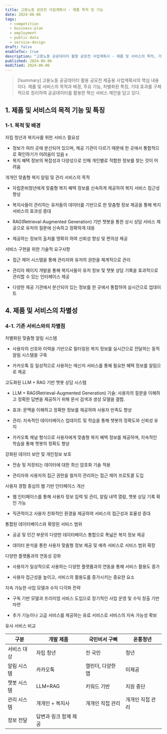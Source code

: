 ```yaml
---
title: 고용노동 공모전 사업계획서 - 제품 목적 및 기능
date: 2024-06-06
tags:
  - competition
  - business-plan
  - employment
  - public-data
  - service-design
draft: false
enableToc: true
description: "고용노동 공공데이터 활용 공모전 사업계획서 - 제품 및 서비스의 목적, 기능, 특징 정리"
published: 2024-06-06
modified: 2024-06-06
---
```


> [!summary]
> 고용노동 공공데이터 활용 공모전 제출용 사업계획서의 핵심 내용이다. 제품 및 서비스의 목적과 배경, 주요 기능, 차별화된 특징, 기대 효과를 구체적으로 정리하여 공공데이터를 활용한 혁신 서비스 제안을 담고 있다.

## 1. 제품 및 서비스의 목적 기능 및 특징

### 1-1. 목적 및 배경

자립 청년과 복지사를 위한 서비스 필요성

- 정보가 여러 곳에 분산되어 있으며, 제공 기관이 다르기 때문에 한 곳에서 통합적으로 확인하기가 어려움이 있음
    x
- 복지 혜택 정보의 복잡성과 다양성으로 인해 개인별로 적합한 정보를 찾는 것이 어려움
    

개개인 맞춤형 복지 알림 및 관리 서비스의 목적

- 자립준비청년에게 맞춤형 복지 혜택 정보를 신속하게 제공하여 복지 서비스 접근성 향상
    
- 복지사들이 관리하는 유저들의 데이터를 기반으로 한 맞춤형 정보 제공을 통해 복지 서비스의 효과성 증대
    
- RAG(Retrieval-Augmented Generation) 기반 챗봇을 통한 상시 상담 서비스 제공으로 유저의 질문에 신속하고 정확하게 대응
    
- 제공하는 정보의 출처를 명확히 하여 신뢰성 향상 및 편의성 제공
    

서비스 구현을 위한 기술적 요구사항

- 접근 제어 시스템을 통해 관리자와 유저의 권한을 체계적으로 관리
    
- 관리자 페이지 개발을 통해 복지사들이 유저 정보 및 챗봇 상담 기록을 효과적으로 관리할 수 있는 인터페이스 제공
    
- 다양한 제공 기관에서 분산되어 있는 정보를 한 곳에서 통합하여 실시간으로 업데이트
    

  

## 4. 제품 및 서비스의 차별성

### 4-1. 기존 서비스와의 차별점

차별화된 맞춤형 알림 시스템

- 사용자의 선호와 이력을 기반으로 필터링된 복지 정보를 실시간으로 전달하는 동적 알림 시스템을 구축
    
- 카카오톡 등 일상적으로 사용하는 메신저 서비스를 통해 필요한 혜택 정보를 알림으로 제공
    

고도화된 LLM + RAG 기반 챗봇 상담 시스템

- LLM + RAG(Retrieval-Augmented Generation) 기술: 사용자의 질문을 이해하고 정확한 답변을 제공하기 위해 문서 검색과 생성 모델을 결합.
    

- 효과: 문맥을 이해하고 정확한 정보를 제공하여 사용자 만족도 향상
    
- 관리: 지속적인 데이터베이스 업데이트 및 학습을 통해 챗봇의 정확도와 신뢰성 유지
    

- 카카오톡 채널 형식으로 사용자에게 맞춤형 복지 혜택 정보를 제공하며, 지속적인 학습을 통해 챗봇의 정확도 향상
    

강화된 데이터 보안 및 개인정보 보호

- 전송 및 저장되는 데이터에 대한 최신 암호화 기술 적용
    
- 관리자와 사용자의 접근 권한을 철저히 관리하는 접근 제어 프로토콜 도입
    

사용자 경험 중심의 웹 기반 인터페이스 개선

- 웹 인터페이스를 통해 사용자 정보 입력 및 관리, 알림 내역 열람, 챗봇 상담 기록 확인 가능
    
- 직관적이고 사용자 친화적인 환경을 제공하여 서비스의 접근성과 효율성 증대
    

통합된 데이터베이스와 확장된 서비스 범위

- 공공 및 민간 부문의 다양한 데이터베이스 통합으로 폭넓은 복지 정보 제공
    
- 데이터 분석을 통한 사용자 맞춤형 정보 제공 및 예측 서비스로 서비스 범위 확장
    

다양한 플랫폼과의 연동성 강화

- 사용자가 일상적으로 사용하는 다양한 플랫폼과의 연동을 통해 서비스 활용도 증가
    
- 사용자 접근성을 높이고, 서비스의 활용도를 증가시키는 중요한 요소
    

지속 가능한 사업 모델과 수익 다각화 전략

- 구독 기반 모델과 프리미엄 서비스 도입으로 장기적인 사업 운영 및 수익 창출 기반 마련
    
- 추가 기능이나 고급 서비스를 제공하는 유료 서비스로 서비스의 지속 가능성 확보
    

  

유사 서비스 비교


| 구분     | 개발 제품        | 국민비서 구삐    | 온통청년      |
| ------ | ------------ | ---------- | --------- |
| 서비스 대상 | 자립 청년        | 전 국민       | 청년        |
| 알림 시스템 | 카카오톡         | 캘린더, 다양한 앱 | 미제공       |
| 챗봇 시스템 | LLM+RAG      | 키워드 기반     | 지원 중단     |
| 관리 시스템 | 개개인 + 복지사    | 개개인 직접 관리  | 개개인 직접 관리 |
| 정보 전달  | 답변과 링크 함께 제공 |            |           |
